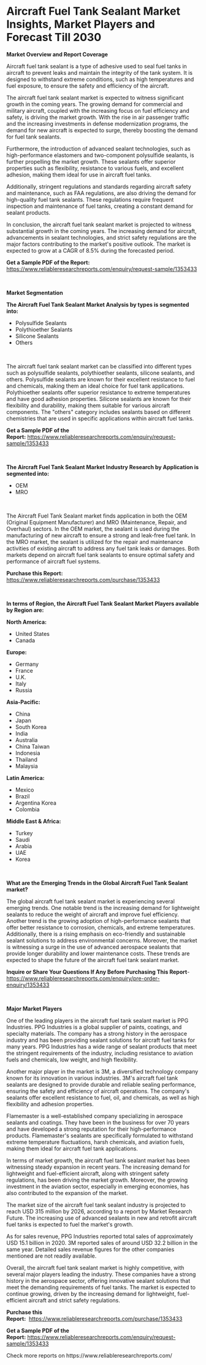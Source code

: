 <p><h1>Aircraft Fuel Tank Sealant Market Insights, Market Players and Forecast Till 2030</h1></p><p><strong>Market Overview and Report Coverage</strong></p>
<p><p>Aircraft fuel tank sealant is a type of adhesive used to seal fuel tanks in aircraft to prevent leaks and maintain the integrity of the tank system. It is designed to withstand extreme conditions, such as high temperatures and fuel exposure, to ensure the safety and efficiency of the aircraft.</p><p>The aircraft fuel tank sealant market is expected to witness significant growth in the coming years. The growing demand for commercial and military aircraft, coupled with the increasing focus on fuel efficiency and safety, is driving the market growth. With the rise in air passenger traffic and the increasing investments in defense modernization programs, the demand for new aircraft is expected to surge, thereby boosting the demand for fuel tank sealants.</p><p>Furthermore, the introduction of advanced sealant technologies, such as high-performance elastomers and two-component polysulfide sealants, is further propelling the market growth. These sealants offer superior properties such as flexibility, resistance to various fuels, and excellent adhesion, making them ideal for use in aircraft fuel tanks.</p><p>Additionally, stringent regulations and standards regarding aircraft safety and maintenance, such as FAA regulations, are also driving the demand for high-quality fuel tank sealants. These regulations require frequent inspection and maintenance of fuel tanks, creating a constant demand for sealant products.</p><p>In conclusion, the aircraft fuel tank sealant market is projected to witness substantial growth in the coming years. The increasing demand for aircraft, advancements in sealant technologies, and strict safety regulations are the major factors contributing to the market's positive outlook. The market is expected to grow at a CAGR of 8.5% during the forecasted period.</p></p>
<p><strong>Get a Sample PDF of the Report:</strong> <a href="https://www.reliableresearchreports.com/enquiry/request-sample/1353433">https://www.reliableresearchreports.com/enquiry/request-sample/1353433</a></p>
<p>&nbsp;</p>
<p><strong>Market Segmentation</strong></p>
<p><strong>The Aircraft Fuel Tank Sealant Market Analysis by types is segmented into:</strong></p>
<p><ul><li>Polysulfide Sealants</li><li>Polythioether Sealants</li><li>Silicone Sealants</li><li>Others</li></ul></p>
<p>&nbsp;</p>
<p><p>The aircraft fuel tank sealant market can be classified into different types such as polysulfide sealants, polythioether sealants, silicone sealants, and others. Polysulfide sealants are known for their excellent resistance to fuel and chemicals, making them an ideal choice for fuel tank applications. Polythioether sealants offer superior resistance to extreme temperatures and have good adhesion properties. Silicone sealants are known for their flexibility and durability, making them suitable for various aircraft components. The "others" category includes sealants based on different chemistries that are used in specific applications within aircraft fuel tanks.</p></p>
<p><strong>Get a Sample PDF of the Report:</strong>&nbsp;<a href="https://www.reliableresearchreports.com/enquiry/request-sample/1353433">https://www.reliableresearchreports.com/enquiry/request-sample/1353433</a></p>
<p>&nbsp;</p>
<p><strong>The Aircraft Fuel Tank Sealant Market Industry Research by Application is segmented into:</strong></p>
<p><ul><li>OEM</li><li>MRO</li></ul></p>
<p>&nbsp;</p>
<p><p>The Aircraft Fuel Tank Sealant market finds application in both the OEM (Original Equipment Manufacturer) and MRO (Maintenance, Repair, and Overhaul) sectors. In the OEM market, the sealant is used during the manufacturing of new aircraft to ensure a strong and leak-free fuel tank. In the MRO market, the sealant is utilized for the repair and maintenance activities of existing aircraft to address any fuel tank leaks or damages. Both markets depend on aircraft fuel tank sealants to ensure optimal safety and performance of aircraft fuel systems.</p></p>
<p><strong>Purchase this Report:</strong>&nbsp; <a href="https://www.reliableresearchreports.com/purchase/1353433">https://www.reliableresearchreports.com/purchase/1353433</a></p>
<p>&nbsp;</p>
<p><strong>In terms of Region, the Aircraft Fuel Tank Sealant Market Players available by Region are:</strong></p>
<p>
    <p> <strong> North America: </strong>
        <ul>
            <li>United States</li>
            <li>Canada</li>
        </ul>
        </p> 
    <p> <strong> Europe: </strong>
        <ul>
            <li>Germany</li>
            <li>France</li>
            <li>U.K.</li>
            <li>Italy</li>
            <li>Russia</li>
        </ul>
        </p> 
    <p> <strong> Asia-Pacific: </strong>
        <ul>
            <li>China</li>
            <li>Japan</li>
            <li>South Korea</li>
            <li>India</li>
            <li>Australia</li>
            <li>China Taiwan</li>
            <li>Indonesia</li>
            <li>Thailand</li>
            <li>Malaysia</li>
        </ul>
        </p> 
    <p> <strong> Latin America: </strong>
        <ul>
            <li>Mexico</li>
            <li>Brazil</li>
            <li>Argentina Korea</li>
            <li>Colombia</li>
        </ul>
        </p> 
    <p> <strong> Middle East & Africa: </strong>
        <ul>
            <li>Turkey</li>
            <li>Saudi</li>
            <li>Arabia</li>
            <li>UAE</li>
            <li>Korea</li>
        </ul>
    </p>
    </p>
<p>&nbsp;</p>
<p><strong>What are the Emerging Trends in the Global Aircraft Fuel Tank Sealant market?</strong></p>
<p><p>The global aircraft fuel tank sealant market is experiencing several emerging trends. One notable trend is the increasing demand for lightweight sealants to reduce the weight of aircraft and improve fuel efficiency. Another trend is the growing adoption of high-performance sealants that offer better resistance to corrosion, chemicals, and extreme temperatures. Additionally, there is a rising emphasis on eco-friendly and sustainable sealant solutions to address environmental concerns. Moreover, the market is witnessing a surge in the use of advanced aerospace sealants that provide longer durability and lower maintenance costs. These trends are expected to shape the future of the aircraft fuel tank sealant market.</p></p>
<p><strong>Inquire or Share Your Questions If Any Before Purchasing This Report</strong>- <a href="https://www.reliableresearchreports.com/enquiry/pre-order-enquiry/1353433">https://www.reliableresearchreports.com/enquiry/pre-order-enquiry/1353433</a></p>
<p>&nbsp;</p>
<p><strong>Major Market Players</strong></p>
<p><p>One of the leading players in the aircraft fuel tank sealant market is PPG Industries. PPG Industries is a global supplier of paints, coatings, and specialty materials. The company has a strong history in the aerospace industry and has been providing sealant solutions for aircraft fuel tanks for many years. PPG Industries has a wide range of sealant products that meet the stringent requirements of the industry, including resistance to aviation fuels and chemicals, low weight, and high flexibility.</p><p>Another major player in the market is 3M, a diversified technology company known for its innovation in various industries. 3M's aircraft fuel tank sealants are designed to provide durable and reliable sealing performance, ensuring the safety and efficiency of aircraft operations. The company's sealants offer excellent resistance to fuel, oil, and chemicals, as well as high flexibility and adhesion properties.</p><p>Flamemaster is a well-established company specializing in aerospace sealants and coatings. They have been in the business for over 70 years and have developed a strong reputation for their high-performance products. Flamemaster's sealants are specifically formulated to withstand extreme temperature fluctuations, harsh chemicals, and aviation fuels, making them ideal for aircraft fuel tank applications.</p><p>In terms of market growth, the aircraft fuel tank sealant market has been witnessing steady expansion in recent years. The increasing demand for lightweight and fuel-efficient aircraft, along with stringent safety regulations, has been driving the market growth. Moreover, the growing investment in the aviation sector, especially in emerging economies, has also contributed to the expansion of the market.</p><p>The market size of the aircraft fuel tank sealant industry is projected to reach USD 315 million by 2026, according to a report by Market Research Future. The increasing use of advanced sealants in new and retrofit aircraft fuel tanks is expected to fuel the market's growth.</p><p>As for sales revenue, PPG Industries reported total sales of approximately USD 15.1 billion in 2020. 3M reported sales of around USD 32.2 billion in the same year. Detailed sales revenue figures for the other companies mentioned are not readily available.</p><p>Overall, the aircraft fuel tank sealant market is highly competitive, with several major players leading the industry. These companies have a strong history in the aerospace sector, offering innovative sealant solutions that meet the demanding requirements of fuel tanks. The market is expected to continue growing, driven by the increasing demand for lightweight, fuel-efficient aircraft and strict safety regulations.</p></p>
<p><strong>Purchase this Report:</strong>&nbsp;&nbsp;<a href="https://www.reliableresearchreports.com/purchase/1353433">https://www.reliableresearchreports.com/purchase/1353433</a></p>
<p></p>
<p><strong>Get a Sample PDF of the Report:</strong>&nbsp;<a href="https://www.reliableresearchreports.com/enquiry/request-sample/1353433">https://www.reliableresearchreports.com/enquiry/request-sample/1353433</a></p>
<p>Check more reports on https://www.reliableresearchreports.com/</p>
